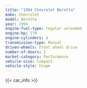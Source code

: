 ```yaml
---
title: "1994 Chevrolet Beretta"
make: Chevrolet
model: Beretta
year: 1994
engine-fuel-type: regular unleaded
engine-hp: 170
engine-cylinders: 4
transmission-type: Manual
driven-wheels: Front wheel drive
number-of-doors: 2
market-category: Performance
vehicle-size: Compact
vehicle-style: Coupe
---
```


{{< car_info >}}
